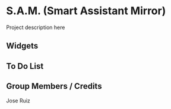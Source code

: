 # S.A.M. (Smart Assistant Mirror)

Project description here

## Widgets

## To Do List

## Group Members / Credits
Jose Ruiz